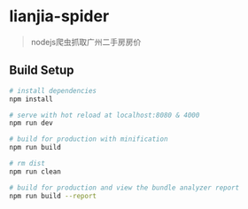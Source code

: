 # lianjia-spider

> nodejs爬虫抓取广州二手房房价

## Build Setup

``` bash
# install dependencies
npm install

# serve with hot reload at localhost:8080 & 4000
npm run dev

# build for production with minification
npm run build

# rm dist
npm run clean

# build for production and view the bundle analyzer report
npm run build --report
```
